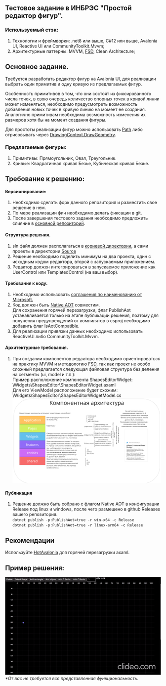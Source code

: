 Тестовое задание в ИНБРЭС "Простой редактор фигур".
----------------------------
### Используемый стэк:
1. Технологии и фреймворки: .net8 или выше, C#12 или выше, Avalonia UI, Reactive UI или CommunityToolkit.Mvvm;
2. Архитектурные паттерны: MVVM, [FSD](https://feature-sliced.github.io/), Clean Architecture;

## Основное задание.
Требуется разработать редактор фигур на Avalonia UI, для реализации выбрать один примитив и одну кривую из предлагаемых фигур.

Особенность примитивов в том, что они состоят из фиксированного числа точек, в свою очередь количество опорных точек в кривой линии может изменяться, необходимо предусмотреть возможность добавления новых точек в кривую линию на момент ее создания.
Аналогично примитивам необходима возможность изменения их размеров хотя бы на момент создания фигуры.

Для простоты реализации фигур можно использовать [Path](https://docs.avaloniaui.net/ru/docs/guides/graphics-and-animation/graphics-and-animations) либо отрисовывать через [DrawingContext.DrawGeometry](https://reference.avaloniaui.net/api/Avalonia.Media/DrawingContext/E76A87CD).

### Предлагаемые фигуры:
1. Примитивы: Прямоугольник, Овал, Треугольник.
2. Кривые: Квадратичная кривая Безье, Кубическая кривая Безье.

## Требование к решению:

####  Версионирование:
1. Необходимо сделать форк данного репозитория и разместить свое решение в нем.
2. По мере реализации фич необходимо делать фиксации в git.
3. После завершения тестового задания необходимо предложить слияние в [основной репозиторий](https://github.com/Andreev-Da/Inbres.TestWork.ShapeEditor).

#### Структура решения.

1. sln файл должен располагаться в [корневой директории](.), а сами проекты в директории [Source](Source)
2. Решение необходимо поделить минимум на два проекта, один с исходным кодом редактора, второй с запускаемым приложением.
3. Редактор должен интегрироваться в запускаемое приложение как UserControl или TemplatedControl (на ваш выбор).

#### Требования к коду.

1. Необходимо использовать [соглашения по наименованию от Microsoft.](https://learn.microsoft.com/ru-ru/dotnet/standard/design-guidelines/general-naming-conventions)
2. Код должен быть [Native AOT](https://learn.microsoft.com/en-us/dotnet/core/deploying/native-aot/?tabs=windows%2Cnet8) совместим.
   <br>Для сохранения горячей перезагрузки, флаг PublishAot устанавливается только на этапе публикации решения, поэтому для получения предупреждений от компилятор в csproj необходимо добавить флаг IsAotCompatible.
3. Для реализации привязки данных необходимо использовать ReactiveUI либо CommunityToolkit.Mvvm.

#### Архитектурные требования.
1. При создании компонентов редактора необходимо ориентироваться на практику MVVM и методологию [FSD](https://feature-sliced.github.io/documentation/ru/docs/get-started/overview), так как проект не особо сложный предлагается следующая файловая структура без деления на сегменты (ui, model и т.п.):
   <br>Пример расположение компонента ShapesEditorWidget: \Widgets\ShapesEditor\ShapesEditorWidget.axaml
   <br>Для его ViewModel расположение будет схожим: \Widgets\ShapesEditor\ShapesEditorWidgetModel.cs
   ![предлагаемое расположение компонентов](Assets/ComponentsArchitecture.png)

#### Публикация
1. Решение должно быть собрано c флагом Native AOT в конфигурации Release под linux и windows, после чего размешено в github Releases вашего репозитория.
   <br> `dotnet publish -p:PublishAot=true -r win-x64 -c Release`
   <br> `dotnet publish -p:PublishAot=true -r linux-arm64 -c Release`


## Рекомендации

Используйте [HotAvalonia](https://github.com/Kira-NT/HotAvalonia) для горячей перезагрузки axaml.

## Пример решения: 

![Sample video](/Assets/Sample.gif)
_*От вас не требуется вся представленная функциональность._
